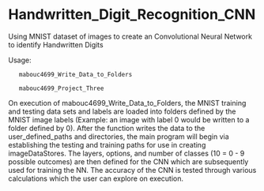 # Handwritten_Digit_Recognition_CNN
Using MNIST dataset of images to create an Convolutional Neural Network to identify Handwritten Digits

Usage: 

       mabouc4699_Write_Data_to_Folders

       mabouc4699_Project_Three

On execution of mabouc4699_Write_Data_to_Folders, the MNIST training and testing data sets and labels are loaded into folders defined by the MNIST image labels (Example: an image with label 0 would be written to a folder defined by 0). After the function writes the data to the user_defined_paths and directories, the main program will begin via establishing the testing and training paths for use in creating imageDataStores. The layers, options, and number of classes (10 = 0 - 9 possible outcomes) are then defined for the CNN which are subsequently used for training the NN. The accuracy of the CNN is tested through various calculations which the user can explore on execution.
